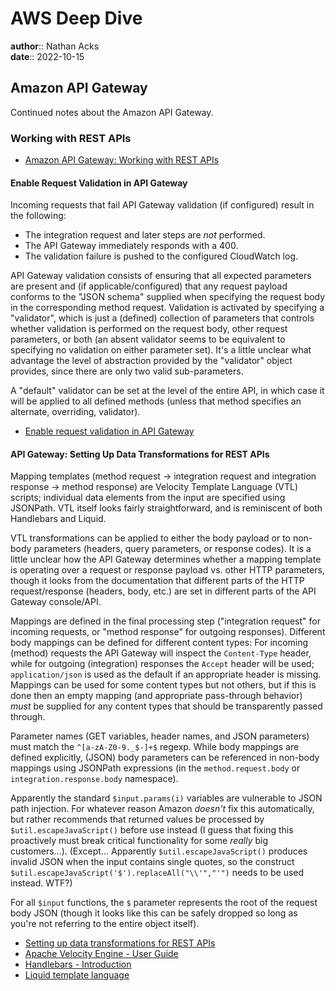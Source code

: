 # AWS Deep Dive

**author**:: Nathan Acks  
**date**:: 2022-10-15

## Amazon API Gateway

Continued notes about the Amazon API Gateway.

### Working with REST APIs

* [Amazon API Gateway: Working with REST APIs](https://docs.aws.amazon.com/apigateway/latest/developerguide/apigateway-rest-api.html)

#### Enable Request Validation in API Gateway

Incoming requests that fail API Gateway validation (if configured) result in the following:

* The integration request and later steps are *not* performed.
* The API Gateway immediately responds with a 400.
* The validation failure is pushed to the configured CloudWatch log.

API Gateway validation consists of ensuring that all expected parameters are present and (if applicable/configured) that any request payload conforms to the "JSON schema" supplied when specifying the request body in the corresponding method request. Validation is activated by specifying a "validator", which is just a (defined) collection of parameters that controls whether validation is performed on the request body, other request parameters, or both (an absent validator seems to be equivalent to specifying no validation on either parameter set). It's a little unclear what advantage the level of abstraction provided by the "validator" object provides, since there are only two valid sub-parameters.

A "default" validator can be set at the level of the entire API, in which case it will be applied to all defined methods (unless that method specifies an alternate, overriding, validator).

* [Enable request validation in API Gateway](https://docs.aws.amazon.com/apigateway/latest/developerguide/api-gateway-method-request-validation.html)

#### API Gateway: Setting Up Data Transformations for REST APIs

Mapping templates (method request -> integration request and integration response -> method response) are Velocity Template Language (VTL) scripts; individual data elements from the input are specified using JSONPath. VTL itself looks fairly straightforward, and is reminiscent of both Handlebars and Liquid.

VTL transformations can be applied to either the body payload or to non-body parameters (headers, query parameters, or response codes). It is a little unclear how the API Gateway determines whether a mapping template is operating over a request or response payload vs. other HTTP parameters, though it looks from the documentation that different parts of the HTTP request/response (headers, body, etc.) are set in different parts of the API Gateway console/API.

Mappings are defined in the final processing step ("integration request" for incoming requests, or "method response" for outgoing responses). Different body mappings can be defined for different content types: For incoming (method) requests the API Gateway will inspect the `Content-Type` header, while for outgoing (integration) responses the `Accept` header will be used; `application/json` is used as the default if an appropriate header is missing. Mappings can be used for some content types but not others, but if this is done then an empty mapping (and appropriate pass-through behavior) *must* be supplied for any content types that should be transparently passed through.

Parameter names (GET variables, header names, and JSON parameters) must match the `^[a-zA-Z0-9._$-]+$` regexp. While body mappings are defined explicitly, (JSON) body parameters can be referenced in non-body mappings using JSONPath expressions (in the `method.request.body` or `integration.response.body` namespace).

Apparently the standard `$input.params(i)` variables are vulnerable to JSON path injection. For whatever reason Amazon *doesn't* fix this automatically, but rather recommends that returned values be processed by `$util.escapeJavaScript()` before use instead (I guess that fixing this proactively must break critical functionality for some *really* big customers...). (Except... Apparently `$util.escapeJavaScript()` produces invalid JSON when the input contains single quotes, so the construct `$util.escapeJavaScript('$').replaceAll("\\'","'")` needs to be used instead. WTF?)

For all `$input` functions, the `$` parameter represents the root of the request body JSON (though it looks like this can be safely dropped so long as you're not referring to the entire object itself).

* [Setting up data transformations for REST APIs](https://docs.aws.amazon.com/apigateway/latest/developerguide/rest-api-data-transformations.html)
* [Apache Velocity Engine - User Guide](https://velocity.apache.org/engine/2.3/user-guide.html)
* [Handlebars - Introduction](https://handlebarsjs.com/guide/)
* [Liquid template language](https://shopify.github.io/liquid/)
